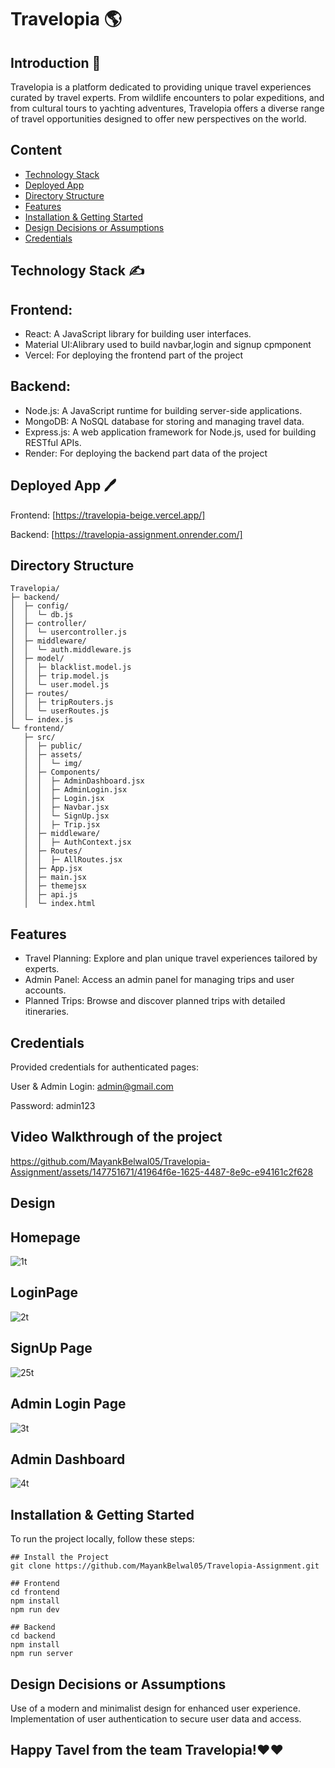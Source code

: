 # Travelopia 🌎


## Introduction 🔔
Travelopia is a platform dedicated to providing unique travel experiences curated by travel experts. From wildlife encounters to polar expeditions, and from cultural tours to yachting adventures, Travelopia offers a diverse range of travel opportunities designed to offer new perspectives on the world.

## Content
- [Technology Stack](Technology-Stack)
- [Deployed App](https://travelopia-beige.vercel.app/)
- [Directory Structure](#directory-structure)
- [Features](#features)
- [Installation & Getting Started](#installation--getting-started)
- [Design Decisions or Assumptions](#design-decisions-or-assumptions)
- [Credentials](#credentials)

## Technology Stack  ✍️
## Frontend:
- React: A JavaScript library for building user interfaces.
- Material UI:Alibrary used to build navbar,login and signup cpmponent
- Vercel: For deploying the frontend part of the project
## Backend:
- Node.js: A JavaScript runtime for building server-side applications.
- MongoDB: A NoSQL database for storing and managing travel data.
- Express.js: A web application framework for Node.js, used for building RESTful APIs.
- Render: For deploying the backend part data of the project

## Deployed App 🖊️
Frontend: [https://travelopia-beige.vercel.app/]

Backend: [https://travelopia-assignment.onrender.com/]

## Directory Structure
```
Travelopia/
├─ backend/
│  ├─ config/
│  │  └─ db.js
│  ├─ controller/
│  │  └─ usercontroller.js
│  ├─ middleware/
│  │  └─ auth.middleware.js
│  ├─ model/
│  │  ├─ blacklist.model.js
│  │  ├─ trip.model.js
│  │  └─ user.model.js
│  ├─ routes/
│  │  ├─ tripRouters.js
│  │  └─ userRoutes.js
│  └─ index.js
└─ frontend/
   ├─ src/
   │  ├─ public/
   │  ├─ assets/
   │  │  └─ img/
   │  ├─ Components/
   │  │  ├─ AdminDashboard.jsx
   │  │  ├─ AdminLogin.jsx
   │  │  ├─ Login.jsx
   │  │  ├─ Navbar.jsx
   │  │  └─ SignUp.jsx 
   │  │  ├─ Trip.jsx
   │  ├─ middleware/
   │  │  ├─ AuthContext.jsx
   │  ├─ Routes/
   │  │  ├─ AllRoutes.jsx
   │  ├─ App.jsx
   │  ├─ main.jsx
   │  ├─ themejsx
   │  ├─ api.js
   │  └─ index.html
```

## Features
- Travel Planning: Explore and plan unique travel experiences tailored by experts.
- Admin Panel: Access an admin panel for managing trips and user accounts.
- Planned Trips: Browse and discover planned trips with detailed itineraries.

## Credentials
Provided credentials for authenticated pages:

User & Admin Login: admin@gmail.com

Password: admin123

## Video Walkthrough of the project

https://github.com/MayankBelwal05/Travelopia-Assignment/assets/147751671/41964f6e-1625-4487-8e9c-e94161c2f628


## Design
## Homepage
![1t](https://github.com/MayankBelwal05/Travelopia-Assignment/assets/147751671/933df00d-a270-4967-88fe-456f9cb44456)


## LoginPage
![2t](https://github.com/MayankBelwal05/Travelopia-Assignment/assets/147751671/7ce8e6b7-2293-4d04-bd72-b3ee7870bfb8)

## SignUp Page
![25t](https://github.com/MayankBelwal05/Travelopia-Assignment/assets/147751671/d9332c42-9a2a-41e9-b45d-e14576902e09)

## Admin Login Page
![3t](https://github.com/MayankBelwal05/Travelopia-Assignment/assets/147751671/ef52dc9a-ce81-4b50-9c65-6605c0a5579c)

## Admin Dashboard
![4t](https://github.com/MayankBelwal05/Travelopia-Assignment/assets/147751671/77dc0358-a7a7-4048-8424-db5cf5e962d7)


## Installation & Getting Started

To run the project locally, follow these steps:
```
## Install the Project
git clone https://github.com/MayankBelwal05/Travelopia-Assignment.git

## Frontend
cd frontend
npm install
npm run dev

## Backend
cd backend
npm install
npm run server
```

## Design Decisions or Assumptions
Use of a modern and minimalist design for enhanced user experience.
Implementation of user authentication to secure user data and access.

## Happy Tavel from the team Travelopia!❤️❤️

